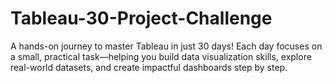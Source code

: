 # Tableau-30-Project-Challenge
A hands-on journey to master Tableau in just 30 days! Each day focuses on a small, practical task—helping you build data visualization skills, explore real-world datasets, and create impactful dashboards step by step. 
